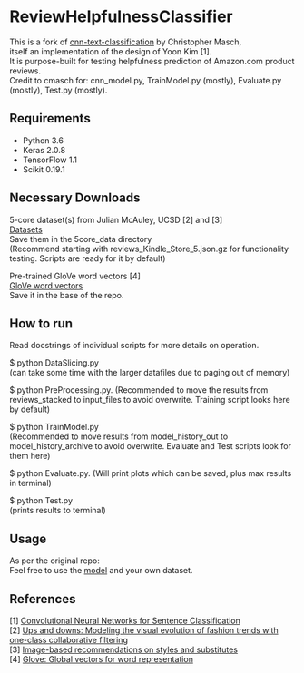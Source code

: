 # ReviewHelpfulnessClassifier
This is a fork of [cnn-text-classification](https://github.com/cmasch/cnn-text-classification) by Christopher Masch,  
itself an implementation of the design of Yoon Kim [1].  
It is purpose-built for testing helpfulness prediction of Amazon.com product reviews.  
Credit to cmasch for: cnn_model.py, TrainModel.py (mostly), Evaluate.py (mostly), Test.py (mostly).  

## Requirements
* Python 3.6
* Keras 2.0.8
* TensorFlow 1.1
* Scikit 0.19.1

## Necessary Downloads
5-core dataset(s) from Julian McAuley, UCSD [2] and [3]  
[Datasets](http://jmcauley.ucsd.edu/data/amazon/)<br>
Save them in the 5core_data directory  
(Recommend starting with reviews_Kindle_Store_5.json.gz for functionality testing. Scripts are ready for it by default)  
  
Pre-trained GloVe word vectors [4]  
[GloVe word vectors](http://nlp.stanford.edu/data/glove.6B.zip)<br>
Save it in the base of the repo. 
  
## How to run
Read docstrings of individual scripts for more details on operation.  
  
$ python DataSlicing.py  
(can take some time with the larger datafiles due to paging out of memory)  
  
$ python PreProcessing.py. 
(Recommended to move the results from reviews_stacked to input_files to avoid overwrite. Training script looks here by default)  
  
$ python TrainModel.py  
(Recommended to move results from model_history_out to model_history_archive to avoid overwrite. Evaluate and Test scripts look for them here)  
  
$ python Evaluate.py. 
(Will print plots which can be saved, plus max results in terminal)  
  
$ python Test.py  
(prints results to terminal)  

## Usage
As per the original repo:  
Feel free to use the [model](https://github.com/cmasch/cnn-text-classification/blob/master/cnn_model.py) and your own dataset. 

## References
[1] [Convolutional Neural Networks for Sentence Classification](https://arxiv.org/abs/1408.5882)<br>
[2] [Ups and downs: Modeling the visual evolution of fashion trends with one-class collaborative filtering](https://arxiv.org/pdf/1602.01585.pdf)<br>
[3] [Image-based recommendations on styles and substitutes](https://arxiv.org/pdf/1506.04757.pdf)<br>
[4] [Glove: Global vectors for word representation](http://www.aclweb.org/anthology/D14-1162)<br>
